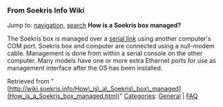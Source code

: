 
### From Soekris Info Wiki



Jump to: [navigation](How_is_a_Soekris_box_managed.html#column-one), [search](How_is_a_Soekris_box_managed.html#searchInput) 
**How is a Soekris box managed?**


The Soekris box is managed over a [serial link](https://web.archive.org/web/20180610231529/http://wiki.soekris.info/Serial_port "Serial port") using another computer's COM port.
Soekris box and computer are connected using a null-modem cable.
Management is done from within a serial console on the other computer. Many models
have one or more extra Ethernet ports for use as management interface after the OS
has been installed.





Retrieved from "[http://wiki.soekris.info/How\_is\_a\_Soekris\_box\_managed](How_is_a_Soekris_box_managed.html)"
[Categories](https://web.archive.org/web/20180610231529/http://wiki.soekris.info/Special:Categories "Special:Categories"): [General](https://web.archive.org/web/20180610231529/http://wiki.soekris.info/Category_General "Category_General") | [FAQ](https://web.archive.org/web/20180610231529/http://wiki.soekris.info/Category_FAQ "Category_FAQ")

 

